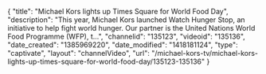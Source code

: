 {
    "title": "Michael Kors lights up Times Square for World Food Day",
    "description": "This year, Michael Kors launched Watch Hunger Stop, an initiative to help fight world hunger. Our partner is the United Nations World Food Programme (WFP), t...",
    "channelid": "135123",
    "videoid": "135136",
    "date_created": "1385969220",
    "date_modified": "1418181124",
    "type": "captivate",
    "layout": "channelVideo",
    "url": "\/michael-kors-tv\/michael-kors-lights-up-times-square-for-world-food-day\/135123-135136"
}